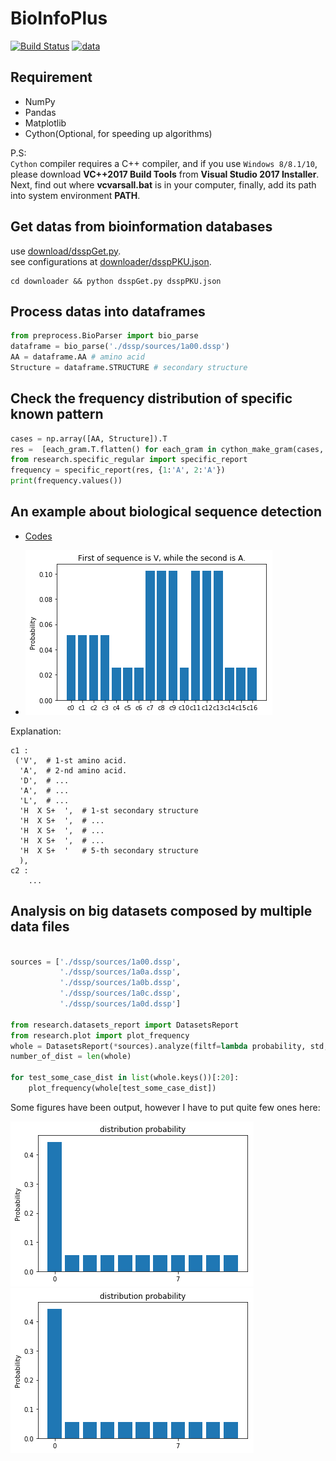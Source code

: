 # BioInfoPlus
[![Build Status](https://travis-ci.org/thautwarm/BioInfoPlus.svg?branch=master)](https://travis-ci.org/thautwarm/BioInfoPlus)
[![data](https://img.shields.io/badge/cbi-pku-green.svg?style=flat)](http://www.cbi.pku.edu.cn/main.php?id=100)
## Requirement

- NumPy
- Pandas
- Matplotlib
- Cython(Optional, for speeding up algorithms)

P.S:  
`Cython` compiler requires a C++ compiler, and if you use `Windows 8/8.1/10`, please download **VC++2017 Build Tools** from **Visual Studio 2017 Installer**.   
Next, find out where **vcvarsall.bat** is in your computer, finally, add its path into system environment **PATH**.


## Get datas from bioinformation databases

use [download/dsspGet.py](https://github.com/thautwarm/BioInfoPlus/blob/master/downloader/dsspGet.py).  
see configurations at [downloader/dsspPKU.json](https://github.com/thautwarm/BioInfoPlus/blob/master/downloader/dsspPKU.json).
```
cd downloader && python dsspGet.py dsspPKU.json
```

## Process datas into dataframes

```python
from preprocess.BioParser import bio_parse
dataframe = bio_parse('./dssp/sources/1a00.dssp')
AA = dataframe.AA # amino acid
Structure = dataframe.STRUCTURE # secondary structure
```


## Check the frequency distribution of specific known pattern

```python
cases = np.array([AA, Structure]).T
res =  [each_gram.T.flatten() for each_gram in cython_make_gram(cases, 5)]
from research.specific_regular import specific_report
frequency = specific_report(res, {1:'A', 2:'A'})
print(frequency.values())
```


## An example about biological sequence detection

- [Codes](./main.py)

- [![Simple](https://github.com/thautwarm/BioInfoPlus/raw/master/figure/simple.png)](https://github.com/thautwarm/BioInfoPlus/raw/master/figure/simple.png)


Explanation:
```
c1 :
 ('V',  # 1-st amino acid.
  'A',  # 2-nd amino acid.
  'D',  # ...
  'A',  # ...
  'L',  # ...
  'H  X S+  ',  # 1-st secondary structure
  'H  X S+  ',  # ...
  'H  X S+  ',  # ...
  'H  X S+  ',  # ...
  'H  X S+  '   # 5-th secondary structure
  ),
c2 :
    ...
```

## Analysis on big datasets composed by multiple data files

```python

sources = ['./dssp/sources/1a00.dssp', 
           './dssp/sources/1a0a.dssp',
           './dssp/sources/1a0b.dssp',
           './dssp/sources/1a0c.dssp',
           './dssp/sources/1a0d.dssp']

from research.datasets_report import DatasetsReport
from research.plot import plot_frequency
whole = DatasetsReport(*sources).analyze(filtf=lambda probability, std, mean: probability>0.4)
number_of_dist = len(whole)

for test_some_case_dist in list(whole.keys())[:20]:
    plot_frequency(whole[test_some_case_dist])
```

Some figures have been output, however I have to put quite few ones here:

[![fig1](https://github.com/thautwarm/BioInfoPlus/raw/master/figure/dist-prob1.png)](https://github.com/thautwarm/BioInfoPlus/raw/master/figure/dist-prob1.png)
[![fig2](https://github.com/thautwarm/BioInfoPlus/raw/master/figure/dist-prob2.png)](https://github.com/thautwarm/BioInfoPlus/raw/master/figure/dist-prob2.png)
